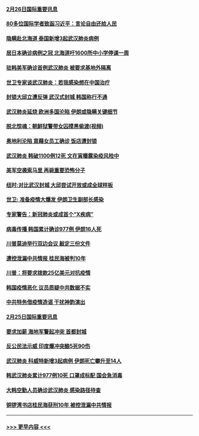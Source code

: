 #### [2月26日国际重要讯息](../pages/prog202/a102786088.md?t=02262031) 
#### [80多位国际学者致函习近平：言论自由还给人民](../pages/prog202/a102786009.md?t=02262031) 
#### [隐瞒赴北海道 泰国新增3起武汉肺炎病例](../pages/prog202/a102786065.md?t=02262031) 
#### [居日本确诊病例之冠 北海道吁1600所中小学停课一周](../pages/prog202/a102786045.md?t=02262031) 
#### [驻韩美军确诊首例武汉肺炎 被要求基地外隔离](../pages/prog202/a102785964.md?t=02262031) 
#### [世卫专家谈武汉肺炎：若我感染想在中国治疗](../pages/prog202/a102785921.md?t=02262031) 
#### [封锁大邱立遭反弹 武汉式封城 韩国称行不通](../pages/prog202/a102785940.md?t=02262031) 
#### [武汉肺炎延烧 欧洲多国沦陷 伊朗或隐瞒关键细节](../pages/prog202/a102785858.md?t=02262031) 
#### [脱北惊魂：朝鲜狱警带女囚摸黑偷渡(视频)](../pages/prog202/a102785824.md?t=02262031) 
#### [奥地利沦陷 意藉女员工确诊 饭店遭封锁](../pages/prog202/a102785803.md?t=02262031) 
#### [武汉肺炎 韩破1100例12死 文在寅曝露染疫风险中](../pages/prog202/a102785775.md?t=02262031) 
#### [美军空袭索马里 再毙重要恐怖分子](../pages/prog202/a102785761.md?t=02262031) 
#### [纽时:对比武汉封城 大邱尝试开放或成全球样板](../pages/prog202/a102785567.md?t=02262031) 
#### [世卫: 准备疫情大爆发 伊朗卫生副部长感染](../pages/prog202/a102785718.md?t=02262031) 
#### [专家警告：新冠肺炎或成首个“X疾病”](../pages/prog202/a102785682.md?t=02262031) 
#### [病毒传播 韩国累计确诊977例 伊朗16人死](../pages/prog202/a102785496.md?t=02262031) 
#### [川普莫迪举行双边会议 敲定三份文件](../pages/prog202/a102785486.md?t=02262031) 
#### [遭控泄漏中共情报 桂民海被判10年](../pages/prog202/a102785499.md?t=02262031) 
#### [川普：将要求拨款25亿美元对抗疫情](../pages/prog202/a102785490.md?t=02262031) 
#### [韩国疫情恶化 议员质疑中共数据不实](../pages/prog202/a102785460.md?t=02262031) 
#### [中共特务借疫情造谣 干扰神韵演出](../pages/prog202/a102785446.md?t=02262031) 
#### [2月25日国际重要讯息](../pages/prog202/a102785315.md?t=02262031) 
#### [要求加薪 海地军警起冲突 首都封城](../pages/prog202/a102785256.md?t=02262031) 
#### [反公民法示威 印度爆冲突酿5死90伤](../pages/prog202/a102785244.md?t=02262031) 
#### [武汉肺炎 科威特新增3起病例 伊朗死亡攀升至14人](../pages/prog202/a102785229.md?t=02262031) 
#### [韩武汉肺炎累计977例10死 口罩成标配 国会急消毒](../pages/prog202/a102784917.md?t=02262031) 
#### [大韩空勤人员确诊武汉肺炎 感染路径待查](../pages/prog202/a102785145.md?t=02262031) 
#### [铜锣湾书店桂民海获刑10年 被控泄漏中共情报](../pages/prog202/a102785088.md?t=02262031) 

----
#### [ >>> 更早内容 <<< ](../indexes/prog202-earlier.md)
